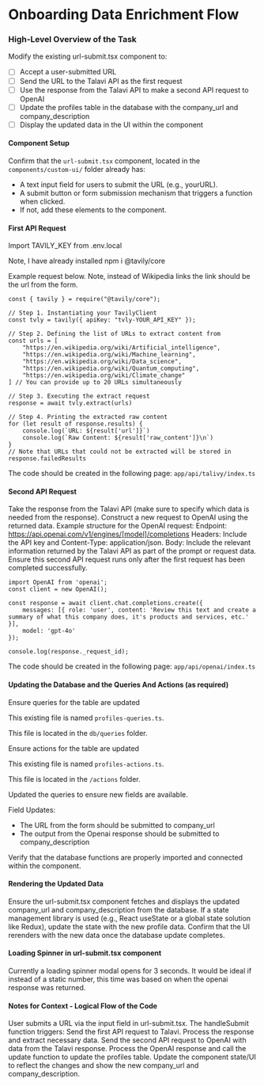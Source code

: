 # Onboarding Data Enrichment Flow

### High-Level Overview of the Task

Modify the existing url-submit.tsx component to:
- [ ] Accept a user-submitted URL
- [ ] Send the URL to the Talavi API as the first request
- [ ] Use the response from the Talavi API to make a second API request to OpenAI
- [ ] Update the profiles table in the database with the company_url and company_description
- [ ] Display the updated data in the UI within the component

#### Component Setup

Confirm that the `url-submit.tsx` component, located in the `components/custom-ui/` folder already has:
- A text input field for users to submit the URL (e.g., yourURL).
- A submit button or form submission mechanism that triggers a function when clicked.
- If not, add these elements to the component.

#### First API Request 

Import TAVILY_KEY from .env.local

Note, I have already installed 
npm i @tavily/core

Example request below. Note, instead of Wikipedia links the link should be the url from the form. 

```
const { tavily } = require("@tavily/core");

// Step 1. Instantiating your TavilyClient
const tvly = tavily({ apiKey: "tvly-YOUR_API_KEY" });

// Step 2. Defining the list of URLs to extract content from
const urls = [
    "https://en.wikipedia.org/wiki/Artificial_intelligence",
    "https://en.wikipedia.org/wiki/Machine_learning",
    "https://en.wikipedia.org/wiki/Data_science",
    "https://en.wikipedia.org/wiki/Quantum_computing",
    "https://en.wikipedia.org/wiki/Climate_change"
] // You can provide up to 20 URLs simultaneously

// Step 3. Executing the extract request
response = await tvly.extract(urls)

// Step 4. Printing the extracted raw content
for (let result of response.results) {
    console.log(`URL: ${result['url']}`)
    console.log(`Raw Content: ${result['raw_content']}\n`)
}
// Note that URLs that could not be extracted will be stored in response.failedResults
```

The code should be created in the following page: `app/api/talivy/index.ts`

#### Second API Request 

Take the response from the Talavi API (make sure to specify which data is needed from the response).
Construct a new request to OpenAI using the returned data.
Example structure for the OpenAI request:
Endpoint: https://api.openai.com/v1/engines/[model]/completions
Headers: Include the API key and Content-Type: application/json.
Body: Include the relevant information returned by the Talavi API as part of the prompt or request data.
Ensure this second API request runs only after the first request has been completed successfully.

```
import OpenAI from 'openai';
const client = new OpenAI();

const response = await client.chat.completions.create({
    messages: [{ role: 'user', content: 'Review this text and create a summary of what this company does, it's products and services, etc.' }],
    model: 'gpt-4o'
});

console.log(response._request_id);
```

The code should be created in the following page: `app/api/openai/index.ts`

#### Updating the Database and the Queries And Actions (as required)

Ensure queries for the table are updated

This existing file is named `profiles-queries.ts`.

This file is located in the `db/queries` folder.

Ensure actions for the table are updated

This existing file is named `profiles-actions.ts`.

This file is located in the `/actions` folder.

Updated the queries to ensure new fields are available.

Field Updates:

- The URL from the form should be submitted to company_url
- The output from the Openai response should be submitted to company_description 

Verify that the database functions are properly imported and connected within the component.

#### Rendering the Updated Data

Ensure the url-submit.tsx component fetches and displays the updated company_url and company_description from the database.
If a state management library is used (e.g., React useState or a global state solution like Redux), update the state with the new profile data.
Confirm that the UI rerenders with the new data once the database update completes.


#### Loading Spinner in url-submit.tsx component

Currently a loading spinner modal opens for 3 seconds. It would be ideal if instead of a static number, this time was based on when the openai response was returned.


#### Notes for Context - Logical Flow of the Code
User submits a URL via the input field in url-submit.tsx.
The handleSubmit function triggers:
Send the first API request to Talavi.
Process the response and extract necessary data.
Send the second API request to OpenAI with data from the Talavi response.
Process the OpenAI response and call the update function to update the profiles table.
Update the component state/UI to reflect the changes and show the new company_url and company_description.